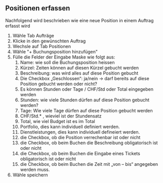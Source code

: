 ## Positionen erfassen
Nachfolgend wird beschrieben wie eine neue Position in einem Auftrag erfasst wird

1. Wähle Tab Aufträge
1. Klicke in den gewünschten Auftrag
1. Wechsle auf Tab Positionen
1. Wähle "+ Buchungsposition hinzufügen"
1. Fülle die Felder der Eingabe Maske wie folgt aus:
   1. Name: wie soll die Buchungsposition heissen
   1. Kürzel: Zeiten können auf diesen Kürzel gebucht werden
   1. Beschreibung: was wird alles auf diese Position gebucht
   1. Die Checkbox „Geschlossen“: ja/nein → darf bereits auf diese Position gebucht werden oder nicht?
   1. Es können Stunden oder Tage / CHF/Std oder Total eingegeben werden 
   1. Stunden: wie viele Stunden dürfen auf diese Position gebucht werden?
   1. Tage: Wie viele Tage dürfen auf diese Position gebucht werden
   1. CHF/Std.* , wieviel ist der Stundensatz
   1. Total, wie viel Budget ist es im Total
   1. Portfolio, dies kann individuell definiert werden. 
   1. Dienstleistungen, dies kann individuell defineiert werden. 
   1. die Checkbox, ob die Position verrechenbar ist oder nicht
   1. die Checkbox, ob beim Buchen die Beschreibung obligatorisch ist oder nicht
   1. die Checkbox, ob beim Buchen die Eingabe eines Tickets obligatorisch ist oder nicht
   1. die Checkbox, ob beim Buchen die Zeit mit „von – bis“ angegeben werden muss.
1. Wähle speichern
